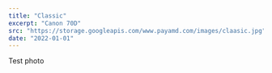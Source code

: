 ```yaml
---
title: "Classic"
excerpt: "Canon 70D"
src: "https://storage.googleapis.com/www.payamd.com/images/claasic.jpg"
date: "2022-01-01"
---
```


Test photo